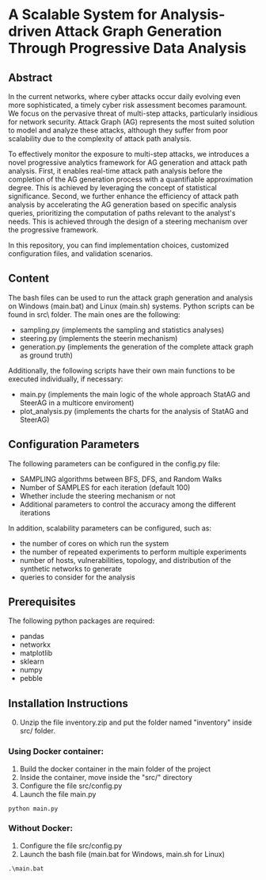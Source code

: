#  A Scalable System for Analysis-driven Attack Graph Generation Through Progressive Data Analysis

## Abstract

In the current networks, where cyber attacks occur daily evolving even more sophisticated, a timely cyber risk assessment becomes paramount.
We focus on the pervasive threat of multi-step attacks, particularly insidious for network security.
Attack Graph (AG) represents the most suited solution to model and analyze these attacks, although they suffer from poor scalability due to the complexity of attack path analysis.

To effectively monitor the exposure to multi-step attacks, we introduces a novel progressive analytics framework for AG generation and attack path analysis.
First, it enables real-time attack path analysis before the completion of the AG generation process with a quantifiable approximation degree. This is achieved by leveraging the concept of statistical significance.
Second, we further enhance the efficiency of attack path analysis by accelerating the AG generation based on specific analysis queries, prioritizing the computation of paths relevant to the analyst's needs. This is achieved through the design of a steering mechanism over the progressive framework.

In this repository, you can find implementation choices, customized configuration files, and validation scenarios.

## Content

The bash files can be used to run the attack graph generation and analysis on Windows (main.bat) and Linux (main.sh) systems.
Python scripts can be found in src\ folder. The main ones are the following:

- sampling.py (implements the sampling and statistics analyses)
- steering.py (implements the steerin mechanism)
- generation.py (implements the generation of the complete attack graph as ground truth)

Additionally, the following scripts have their own main functions to be executed individually, if necessary:

- main.py (implements the main logic of the whole approach StatAG and SteerAG in a multicore enviroment)
- plot_analysis.py (implements the charts for the analysis of StatAG and SteerAG)

## Configuration Parameters

The following parameters can be configured in the config.py file:

- SAMPLING algorithms between BFS, DFS, and Random Walks
- Number of SAMPLES for each iteration (default 100)
- Whether include the steering mechanism or not
- Additional parameters to control the accuracy among the different iterations

In addition, scalability parameters can be configured, such as:

- the number of cores on which run the system
- the number of repeated experiments to perform multiple experiments
- number of hosts, vulnerabilities, topology, and distribution of the synthetic networks to generate
- queries to consider for the analysis

## Prerequisites

The following python packages are required:

- pandas
- networkx
- matplotlib
- sklearn
- numpy
- pebble

## Installation Instructions

0. Unzip the file inventory.zip and put the folder named "inventory" inside src/ folder.

### Using Docker container:

1. Build the docker container in the main folder of the project
2. Inside the container, move inside the "src/" directory
3. Configure the file src/config.py
4. Launch the file main.py

```
python main.py
```

### Without Docker:

1. Configure the file src/config.py
2. Launch the bash file (main.bat for Windows, main.sh for Linux)

```
.\main.bat
```
